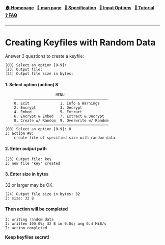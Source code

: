 
<h4 align="left">
  <a href="https://github.com/hakavlad/tird">🏠&nbsp;Homepage</a> &nbsp;
  <a href="https://github.com/hakavlad/tird/blob/main/docs/MANPAGE.md">📜&nbsp;man&nbsp;page</a> &nbsp;
  <a href="https://github.com/hakavlad/tird/blob/main/docs/SPECIFICATION.md">📑&nbsp;Specification</a> &nbsp;
  <a href="https://github.com/hakavlad/tird/blob/main/docs/INPUT_OPTIONS.md">📄&nbsp;Input&nbsp;Options</a> &nbsp;
  <a href="https://github.com/hakavlad/tird/blob/main/docs/tutorial/README.md">📖&nbsp;Tutorial</a> &nbsp;
  <a href="https://github.com/hakavlad/tird/blob/main/docs/FAQ.md">❓&nbsp;FAQ</a>
</h4>

---

# Creating Keyfiles with Random Data

Answer 3 questions to create a keyfile:

```
[00] Select an option [0-9]:
[23] Output file:
[24] Output file size in bytes:
```

#### 1. Select option (action) 8

```
                       MENU
    ———————————————————————————————————————————
    0. Exit              1. Info & Warnings
    2. Encrypt           3. Decrypt
    4. Embed             5. Extract
    6. Encrypt & Embed   7. Extract & Decrypt
    8. Create w/ Random  9. Overwrite w/ Random
    ———————————————————————————————————————————
[00] Select an option [0-9]: 8
I: action #8:
    create file of specified size with random data
```

#### 2. Enter output path

```
[23] Output file: key
I: new file 'key' created
```

#### 3. Enter size in bytes

32 or larger may be OK.

```
[24] Output file size in bytes: 32
I: size: 32 B
```

#### Then action will be completed

```
I: writing random data
I: written 100.0%; 32 B in 0.0s; avg 0.4 MiB/s
I: action completed
```

**Keep keyfiles secret!**
